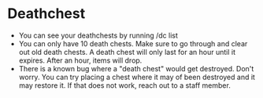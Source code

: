 # Deathchest

* You can see your deathchests by running /dc list
* You can only have 10 death chests. Make sure to go through and clear out old death chests. A death chest will only last for an hour until it expires. After an hour, items will drop.
* There is a known bug where a "death chest" would get destroyed. Don't worry. You can try placing a chest where it may of been destroyed and it may restore it. If that does not work, reach out to a staff member. 